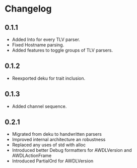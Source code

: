 # Changelog
## 0.1.1
- Added Into<TLV> for every TLV parser.
- Fixed Hostname parsing.
- Added features to toggle groups of TLV parsers.
## 0.1.2
- Reexported deku for trait inclusion.
## 0.1.3
- Added channel sequence.
## 0.2.1
- Migrated from deku to handwritten parsers
- Improved internal architecture an robustness
- Replaced any uses of std with alloc
- Introduced better Debug formatters for AWDLVersion and AWDLActionFrame
- Introduced PartialOrd for AWDLVersion
